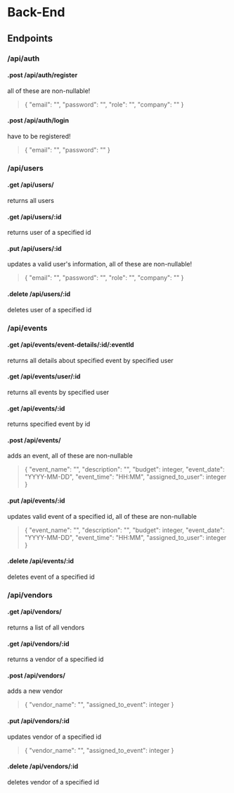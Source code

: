 # Back-End

## Endpoints

### /api/auth

#### .post /api/auth/register
all of these are non-nullable! 
>{
	"email":  "", 
	"password": "", 
	"role": "",
	"company": ""
}

#### .post /api/auth/login
have to be registered!
>{
	"email": "", 
	"password": ""
}

### /api/users

#### .get /api/users/
returns all users

#### .get /api/users/:id
returns user of a specified id

#### .put /api/users/:id
updates a valid user's information, all of these are non-nullable!
> {
	"email": "", 
	"password": "", 
	"role": "",
	"company": ""
}

#### .delete /api/users/:id
deletes user of a specified id

### /api/events

#### .get /api/events/event-details/:id/:eventId
returns all details about specified event by specified user

#### .get /api/events/user/:id
returns all events by specified user

#### .get /api/events/:id
returns specified event by id

#### .post /api/events/
adds an event, all of these are non-nullable
>{
	"event_name": "",
    "description": "",
    "budget": integer,
    "event_date": "YYYY-MM-DD",
    "event_time": "HH:MM",
	"assigned_to_user": integer
}

#### .put /api/events/:id
updates valid event of a specified id, all of these are non-nullable
>{
    "event_name": "",
    "description": "",
    "budget": integer,
    "event_date": "YYYY-MM-DD",
    "event_time": "HH:MM",
    "assigned_to_user": integer
}

#### .delete /api/events/:id
deletes event of a specified id

### /api/vendors

#### .get /api/vendors/
returns a list of all vendors

#### .get /api/vendors/:id
returns a vendor of a specified id

#### .post /api/vendors/
adds a new vendor
>{
	"vendor_name": "",
	"assigned_to_event": integer
}

#### .put /api/vendors/:id
updates vendor of a specified id
>{
	"vendor_name": "",
	"assigned_to_event": integer
}

#### .delete /api/vendors/:id
deletes vendor of a specified id
